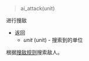> ai_attack(unit)

进行搜敌

* 返回
    * *unit* (unit) - 搜索到的单位

根据[搜敌规则]搜索敌人。

[搜敌规则]: /ac/API/ai_attack/main?id=搜敌规则
